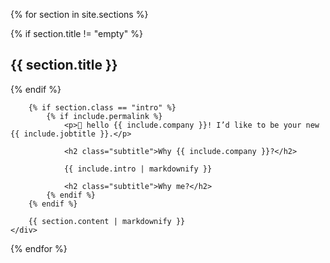{% for section in site.sections %}
<section class="panel {{ section.class }}">
	<div class="panel-contents">
		{% if section.title != "empty" %}
			<h2 class="panel-title">{{ section.title }}</h2>
		{% endif %}
		
		{% if section.class == "intro" %}
			{% if include.permalink %}
				<p>👋 hello {{ include.company }}! I’d like to be your new {{ include.jobtitle }}.</p>

				<h2 class="subtitle">Why {{ include.company }}?</h2>

				{{ include.intro | markdownify }}

				<h2 class="subtitle">Why me?</h2>
			{% endif %}
		{% endif %}
		
		{{ section.content | markdownify }}
	</div>
</section>
{% endfor %}
